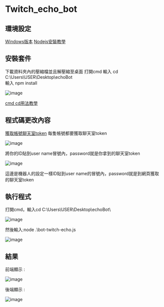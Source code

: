 # Twitch_echo_bot

## 環境設定
[Windows版本](https://nodejs.org/dist/v16.14.0/node-v16.14.0-x64.msi)
[Nodejs安裝教學](https://www.runoob.com/nodejs/nodejs-install-setup.html)

## 安裝套件

下載資料夾內的壓縮檔並且解壓縮至桌面
打開cmd
輸入 cd C:\Users\USER\Desktop\echoBot\
輸入 npm install

![image](https://user-images.githubusercontent.com/55253641/153766362-cf9d0d19-679e-46b2-8af9-64494ddc5f15.png)

[cmd cd用法教學](https://dotblogs.com.tw/CYLcode/2018/09/13/102159)

## 程式碼更改內容

[獲取帳號聊天室token](https://twitchapps.com/tmi/)
每隻帳號都要獲取聊天室token

![image](https://user-images.githubusercontent.com/55253641/153766096-0a9423a3-915c-4659-ae92-ed5a84aa1a79.png)

將你的ID貼到user name冒號內，password就是你拿到的聊天室token

![image](https://user-images.githubusercontent.com/55253641/153766139-7edfb7f6-c3de-4bf9-9880-2a6f12f3ff5c.png)

這邊是機器人的設定一樣ID貼到user name的冒號內，password就是到網頁獲取的聊天室token


## 執行程式

打開cmd，輸入cd C:\Users\USER\Desktop\echoBot\

![image](https://user-images.githubusercontent.com/55253641/153766330-9b70099a-1e74-40ce-a4fd-8077b14ee4c1.png)

然後輸入:node .\bot-twitch-echo.js

![image](https://user-images.githubusercontent.com/55253641/153766404-1dc98be0-abfe-4778-b83e-48d4be840d24.png)


## 結果

前端顯示 : 

![image](https://user-images.githubusercontent.com/55253641/153766424-b1cd9cd9-d0ca-44bc-84fa-1bb763c3d2b9.png)

後端顯示 : 

![image](https://user-images.githubusercontent.com/55253641/153766449-c6a13939-bdfe-4cde-969a-746832130218.png)

